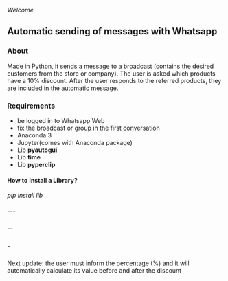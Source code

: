 <i>Welcome</i>
<h2>Automatic sending of messages with Whatsapp</h2>
<h3>About</h3>
Made in Python, it sends a message to a broadcast (contains the desired customers from the store or company).
The user is asked which products have a 10% discount.
After the user responds to the referred products, they are included in the automatic message.

<h3>Requirements</h3>
<ul>
<li>be logged in to Whatsapp Web</li>
<li>fix the broadcast or group in the first conversation</li>
<li>Anaconda 3</li>
<li>Jupyter(comes with Anaconda package)</li>
<li>Lib <b>pyautogui</b></li>
<li>Lib <b>time</b></li>
<li>Lib <b>pyperclip</b></li>
</ul>

<h4>How to Install a Library?</h4>
<i>pip install lib</i>

<h5>---</h5>
<h5>--</h5>
<h5>-</h5>
Next update: the user must inform the percentage (%) and it will automatically calculate its value before and after the discount
